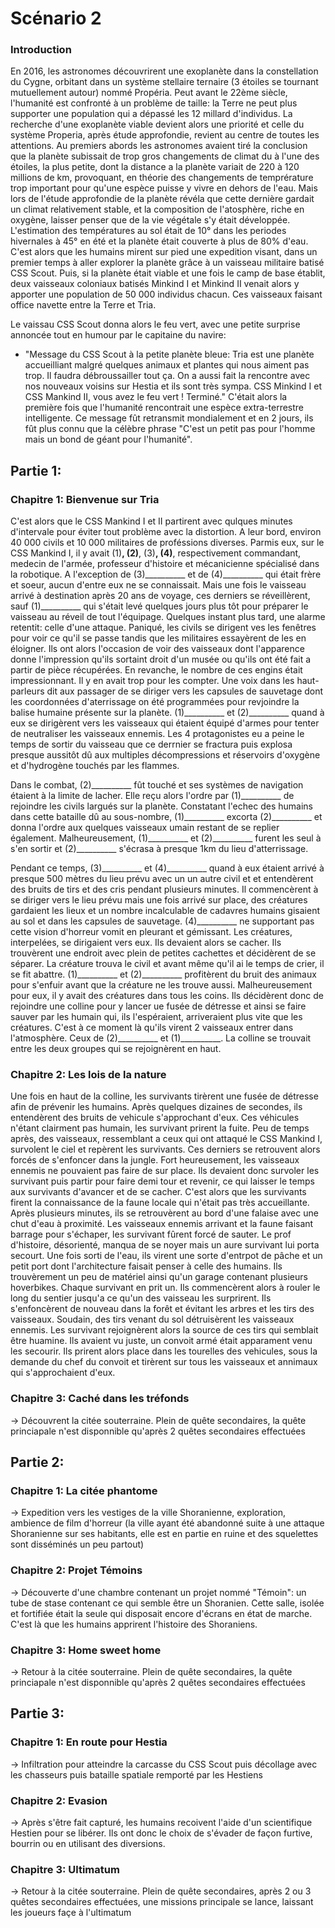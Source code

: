 # Scénario 2

### Introduction
En 2016, les astronomes découvrirent une exoplanète dans la constellation du Cygne, orbitant dans un système stellaire ternaire (3 étoiles se tournant mutuellement autour) nommé Propéria. Peut avant le 22ème siècle, l'humanité est confronté à un problème de taille: la Terre ne peut plus supporter une population qui a dépassé les 12 millard d'individus. La recherche d'une exoplanète viable devient alors une priorité et celle du système Properia, après étude approfondie, revient au centre de toutes les attentions. Au premiers abords les astronomes avaient tiré la conclusion que la planète subissait de trop gros changements de climat du à l'une des étoiles, la plus petite, dont la distance a la planète variait de 220 à 120 millions de km, provoquant, en théorie des changements de temprérature trop important pour qu'une espèce puisse y vivre en dehors de l'eau. Mais lors de l'étude approfondie de la planète révéla que cette dernière gardait un climat relativement stable, et la composition de l'atosphère, riche en oxygène, laisser penser que de la vie végétale s'y était développée. L'estimation des températures au sol était de 10° dans les periodes hivernales à 45° en été et la planète était couverte à plus de 80% d'eau. C'est alors que les humains mirent sur pied une expedition visant, dans un premier temps à aller explorer la planète grâce à un vaisseau militaire batisé CSS Scout. Puis, si la planète était viable et une fois le camp de base établit, deux vaisseaux coloniaux batisés Minkind I et Minkind II venait alors y apporter une population de 50 000 individus chacun. Ces vaisseaux faisant office navette entre la Terre et Tria.

Le vaissau CSS Scout donna alors le feu vert, avec une petite surprise annoncée tout en humour par le capitaine du navire:
- "Message du CSS Scout à la petite planète bleue: Tria est une planète accueilliant malgré quelques animaux et plantes qui nous aiment pas trop. Il faudra débroussailler tout ça. On a aussi fait la rencontre avec nos nouveaux voisins sur Hestia et ils sont très sympa. CSS Minkind I et CSS Mankind II, vous avez le feu vert ! Terminé."
C'était alors la première fois que l'humanité rencontrait une espèce extra-terrestre intelligente. Ce message fût retransmit mondialement et en 2 jours, ils fût plus connu que la célèbre phrase "C'est un petit pas pour l'homme mais un bond de géant pour l'humanité".

## Partie 1:
### Chapitre 1: Bienvenue sur Tria
C'est alors que le CSS Mankind I et II partirent avec qulques minutes d'intervale pour éviter tout problème avec la distortion. A leur bord, environ 40 000 civils et 10 000 militaires de proféssions diverses. Parmis eux, sur le CSS Mankind I, il y avait (1)__________, (2)__________, (3)__________, (4)__________, respectivement commandant, medecin de l'armée, professeur d'histoire et mécanicienne spécialisé dans la robotique. A l'exception de (3)__________ et de (4)__________ qui était frère et soeur, aucun d'entre eux ne se connaissait. Mais une fois le vaisseau arrivé à destination après 20 ans de voyage, ces derniers se réveillèrent, sauf (1)__________ qui s'était levé quelques jours plus tôt pour préparer le vaisseau au réveil de tout l'équipage. Quelques instant plus tard, une alarme retentit: celle d'une attaque. Paniqué, les civils se dirigent ves les fenêtres pour voir ce qu'il se passe tandis que les militaires essayèrent de les en éloigner. Ils ont alors l'occasion de voir des vaisseaux dont l'apparence donne l'impression qu'ils sortaint droit d'un musée ou qu'ils ont été fait a partir de pièce récupérées. En revanche, le nombre de ces engins était impressionnant. Il y en avait trop pour les compter. Une voix dans les haut-parleurs dit aux passager de se diriger vers les capsules de sauvetage dont les coordonnées d'aterrissage on été programmées pour revjoindre la balise humaine présente sur la planète. (1)__________ et (2)__________ quand à eux se dirigèrent vers les vaisseaux qui étaient équipé d'armes pour tenter de neutraliser les vaisseaux ennemis. Les 4 protagonistes eu a peine le temps de sortir du vaisseau que ce derrnier se fractura puis explosa presque aussitôt dû aux multiples décompressions et réservoirs d'oxygène et d'hydrogène touchés par les flammes.

Dans le combat, (2)__________ fût touché et ses systèmes de navigation étaient à la limite de lacher. Elle reçu alors l'ordre par (1)__________ de rejoindre les civils largués sur la planète. Constatant l'echec des humains dans cette bataille dû au sous-nombre, (1)__________ excorta (2)__________ et donna l'ordre aux quelques vaisseaux umain restant de se replier également. Malheureusement, (1)__________ et (2)__________ furent les seul à s'en sortir et (2)__________ s'écrasa à presque 1km du lieu d'atterrissage.

Pendant ce temps, (3)__________ et (4)__________ quand à eux étaient arrivé à presque 500 mètres du lieu prévu avec un un autre civil et et entendèrent des bruits de tirs et des cris pendant plusieurs minutes. Il commencèrent à se diriger vers le lieu prévu mais une fois arrivé sur place, des créatures gardaient les lieux et un nombre incalculable de cadavres humains gisaient au sol et dans les capsules de sauvetage. (4)__________ ne supportant pas cette vision d'horreur vomit en pleurant et gémissant. Les créatures, interpelées, se dirigaient vers eux. Ils devaient alors se cacher. Ils trouvèrent une endroit avec plein de petites cachettes et décidèrent de se séparer. La créature trouva le civil et avant même qu'il ai le temps de crier, il se fit abattre. (1)__________ et (2)__________ profitèrent du bruit des animaux pour s'enfuir avant que la créature ne les trouve aussi. Malheureusement pour eux, il y avait des créatures dans tous les coins. Ils décidèrent donc de rejoindre une colline pour y lancer ue fusée de détresse et ainsi se faire sauver par les humain qui, ils l'espéraient, arriveraient plus vite que les créatures. C'est à ce moment là qu'ils virent 2 vaisseaux entrer dans l'atmosphère. Ceux de (2)__________ et (1)__________. La colline se trouvait entre les deux groupes qui se rejoignèrent en haut.

### Chapitre 2: Les lois de la nature
Une fois en haut de la colline, les survivants tirèrent une fusée de détresse afin de prévenir les humains. Après quelques dizaines de secondes, ils entendèrent des bruits de vehicule s'approchant d'eux. Ces véhicules n'étant clairment pas humain, les survivant prirent la fuite. Peu de temps après, des vaisseaux, ressemblant a ceux qui ont attaqué le CSS Mankind I, survolent le ciel et repèrent les survivants. Ces derniers se retrouvent alors forcés de s'enfoncer dans la jungle. Fort heureusement, les vaisseaux ennemis ne pouvaient pas faire de sur place. Ils devaient donc survoler les survivant puis partir pour faire demi tour et revenir, ce qui laisser le temps aux survivants d'avancer et de se cacher. C'est alors que les survivants firent la connaissance de la faune locale qui n'était pas très accueillante. Après plusieurs minutes, ils se retrouvèrent au bord d'une falaise avec une chut d'eau à proximité. Les vaisseaux ennemis arrivant et la faune faisant barrage pour s'échaper, les survivant fûrent forcé de sauter. Le prof d'histoire, désorienté, manqua de se noyer mais un aure survivant lui porta secourt. Une fois sorti de l'eau, ils virent une sorte d'entrpot de pâche et un petit port dont l'architecture faisait penser à celle des humains. Ils trouvèrement un peu de matériel ainsi qu'un garage contenant plusieurs hoverbikes. Chaque survivant en prit un. Ils commencèrent alors à rouler le long du sentier jusqu'a ce qu'un des vaisseau les surprirent. Ils s'enfoncèrent de nouveau dans la forêt et évitant les arbres et les tirs des vaisseaux. Soudain, des tirs venant du sol détruisèrent les vaisseaux ennemis. Les survivant rejoignèrent alors la source de ces tirs qui semblait être huamine. Ils avaient vu juste, un convoit armé était apparament venu les secourir. Ils prirent alors place dans les tourelles des vehicules, sous la demande du chef du convoit et tirèrent sur tous les vaisseaux et annimaux qui s'approchaient d'eux.

### Chapitre 3: Caché dans les tréfonds
-> Découvrent la citée souterraine. Plein de quête secondaires, la quête princiapale n'est disponnible qu'après 2 quêtes secondaires effectuées

## Partie 2:
### Chapitre 1: La citée phantome
-> Expedition vers les vestiges de la ville Shoranienne, exploration, ambience de film d'horreur (la ville ayant été abandonné suite à une attaque Shoranienne sur ses habitants, elle est en partie en ruine et des squelettes sont disséminés un peu partout)

### Chapitre 2: Projet Témoins
-> Découverte d'une chambre contenant un projet nommé "Témoin": un tube de stase contenant ce qui semble être un Shoranien. Cette salle, isolée et fortifiée était la seule qui disposait encore d'écrans en état de marche. C'est là que les humains apprirent l'histoire des Shoraniens.

### Chapitre 3: Home sweet home
-> Retour à la citée souterraine. Plein de quête secondaires, la quête princiapale n'est disponnible qu'après 2 quêtes secondaires effectuées

## Partie 3:
### Chapitre 1: En route pour Hestia
-> Infiltration pour atteindre la carcasse du CSS Scout puis décollage avec les chasseurs puis bataille spatiale remporté par les Hestiens

### Chapitre 2: Evasion
-> Après s'être fait capturé, les humains recoivent l'aide d'un scientifique Hestien pour se libérer. Ils ont donc le choix de s'évader de façon furtive, bourrin ou en utilisant des diversions.

### Chapitre 3: Ultimatum
-> Retour à la citée souterraine. Plein de quête secondaires, après 2 ou 3 quêtes secondaires effectuées, une missions principale se lance, laissant les joueurs façe à l'ultimatum